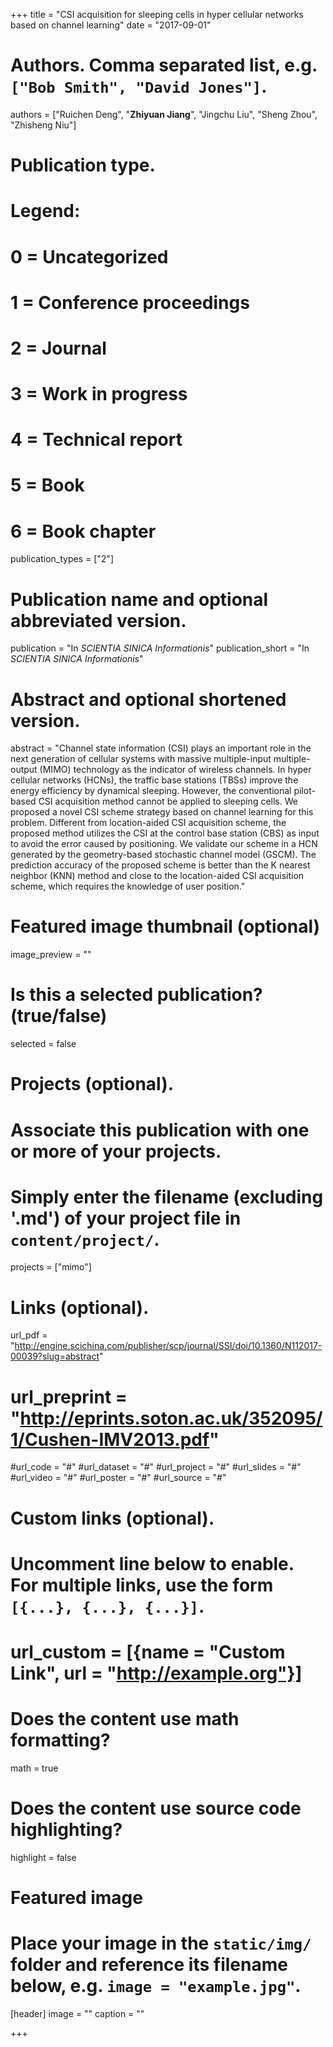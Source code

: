 +++
title = "CSI acquisition for sleeping cells in hyper cellular networks based on channel learning"
date = "2017-09-01"

# Authors. Comma separated list, e.g. `["Bob Smith", "David Jones"]`.
authors = ["Ruichen Deng", "**Zhiyuan Jiang**", "Jingchu Liu", "Sheng Zhou", "Zhisheng Niu"]

# Publication type.
# Legend:
# 0 = Uncategorized
# 1 = Conference proceedings
# 2 = Journal
# 3 = Work in progress
# 4 = Technical report
# 5 = Book
# 6 = Book chapter
publication_types = ["2"]

# Publication name and optional abbreviated version.
publication = "In *SCIENTIA SINICA Informationis*"
publication_short = "In *SCIENTIA SINICA Informationis*"

# Abstract and optional shortened version.
abstract = "Channel state information (CSI) plays an important role in the next generation of cellular systems with massive multiple-input multiple-output (MIMO) technology as the indicator of wireless channels. In hyper cellular networks (HCNs), the traffic base stations (TBSs) improve the energy efficiency by dynamical sleeping. However, the conventional pilot-based CSI acquisition method cannot be applied to sleeping cells. We proposed a novel CSI scheme strategy based on channel learning for this problem. Different from location-aided CSI acquisition scheme, the proposed method utilizes the CSI at the control base station (CBS) as input to avoid the error caused by positioning. We validate our scheme in a HCN generated by the geometry-based stochastic channel model (GSCM). The prediction accuracy of the proposed scheme is better than the K nearest neighbor (KNN) method and close to the location-aided CSI acquisition scheme, which requires the knowledge of user position."

# Featured image thumbnail (optional)
image_preview = ""

# Is this a selected publication? (true/false)
selected = false

# Projects (optional).
#   Associate this publication with one or more of your projects.
#   Simply enter the filename (excluding '.md') of your project file in `content/project/`.
projects = ["mimo"]

# Links (optional).
url_pdf = "http://engine.scichina.com/publisher/scp/journal/SSI/doi/10.1360/N112017-00039?slug=abstract"
# url_preprint = "http://eprints.soton.ac.uk/352095/1/Cushen-IMV2013.pdf"
#url_code = "#"
#url_dataset = "#"
#url_project = "#"
#url_slides = "#"
#url_video = "#"
#url_poster = "#"
#url_source = "#"

# Custom links (optional).
#   Uncomment line below to enable. For multiple links, use the form `[{...}, {...}, {...}]`.
# url_custom = [{name = "Custom Link", url = "http://example.org"}]

# Does the content use math formatting?
math = true

# Does the content use source code highlighting?
highlight = false

# Featured image
# Place your image in the `static/img/` folder and reference its filename below, e.g. `image = "example.jpg"`.
[header]
image = ""
caption = ""

+++

